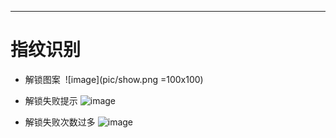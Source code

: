 
---

  # 指纹识别
  
  
  
  - 解锁图案
  ![image](pic/show.png =100x100)

  - 解锁失败提示
   ![image](https://github.com/wp521/fingerLock/blob/master/pic/error.png) 

- 解锁失败次数过多
   ![image](https://github.com/wp521/fingerLock/blob/master/pic/error_mas.png)
